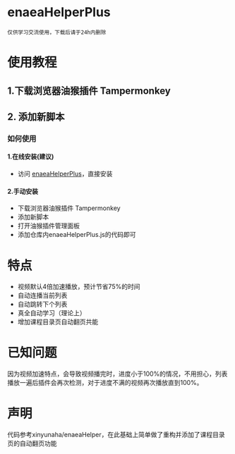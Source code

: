 # enaeaHelperPlus
`仅供学习交流使用，下载后请于24h内删除`
# 使用教程
## 1.下载浏览器油猴插件 Tampermonkey
## 2. 添加新脚本

### 如何使用
#### 1.在线安装(建议)
* 访问 [enaeaHelperPlus](https://greasyfork.org/zh-CN/scripts/473656-enaeahelperplus)，直接安装
#### 2.手动安装
* 下载浏览器油猴插件 Tampermonkey
* 添加新脚本
* 打开油猴插件管理面板
* 添加仓库内enaeaHelperPlus.js的代码即可

# 特点
* 视频默认4倍加速播放，预计节省75%的时间
* 自动连播当前列表
* 自动跳转下个列表
* 真全自动学习（理论上）
* 增加课程目录页自动翻页共能

# 已知问题
因为视频加速特点，会导致视频播完时，进度小于100%的情况，不用担心，列表播放一遍后插件会再次检测，对于进度不满的视频再次播放直到100%。

# 声明
代码参考xinyunaha/enaeaHelper，在此基础上简单做了重构并添加了课程目录页的自动翻页功能
